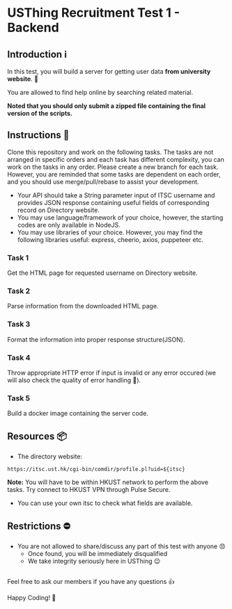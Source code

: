 # USThing Recruitment Test 1 - Backend

## Introduction :information_source: 
In this test, you will build a server for getting user data **from university website**. :tada: 

You are allowed to find help online by searching related material. 

**Noted that you should only submit a zipped file containing the final version of the scripts.**

## Instructions :notebook: 

Clone this repository and work on the following tasks. The tasks are not arranged in specific orders and each task has different complexity, you can work on the tasks in any order.  Please create a new branch for each task. However, you are reminded that some tasks are dependent on each order, and you should use merge/pull/rebase to assist your development.

- Your API should take a String parameter input of ITSC username and provides JSON response containing useful fields of corresponding record on Directory website.
- You may use language/framework of your choice, however, the starting codes are only available in NodeJS.
- You may use libraries of your choice. However, you may find the following libraries useful: express, cheerio, axios, puppeteer etc.

### Task 1
Get the HTML page for requested username on Directory website.

### Task 2
Parse information from the downloaded HTML page.

### Task 3
Format the information into proper response structure(JSON).

### Task 4
Throw appropriate HTTP error if input is invalid or any error occured (we will also check the quality of error handling 🙂).

### Task 5
Build a docker image containing the server code.

## Resources :package:
- The directory website:
```
https://itsc.ust.hk/cgi-bin/comdir/profile.pl?uid=${itsc}
```
**Note:** You will have to be within HKUST network to perform the above tasks. Try connect to HKUST VPN through Pulse Secure.

- You can use your own itsc to check what fields are available.

## Restrictions :no_entry: 
- You are not allowed to share/discuss any part of this test with anyone :angry:
    - Once found, you will be immediately disqualified
    - We take integrity seriously here in USThing :wink:

## 

Feel free to ask our members if you have any questions :+1: 

Happy Coding! :confetti_ball: 

